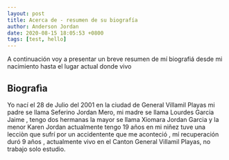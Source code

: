 ```yaml
---
layout: post
title: Acerca de - resumen de su biografía
author: Anderson Jordan 
date: 2020-08-15 18:05:53 +0800
tags: [test, hello]
---
```

A continuación voy a presentar un breve resumen de mí biografiá desde mi nacimiento hasta el lugar actual donde vivo


## Biografìa
Yo nací el 28 de Julio del 2001 en la ciudad de General Villamil Playas mi padre se llama  Seferino Jordan  Mero, mi madre se llama Lourdes Garcia Jaime , tengo dos hermanas la  mayor se llama Xiomara Jordan Garcia y la menor Karen Jordan  actualmente tengo 19 años  en mi niñez tuve  una lecciòn que sufrí por un accidentente que me aconteció , mí recuperación  duró 9 años , actualmente vivo en el Canton General Villamil Playas, no trabajo solo estudio.
